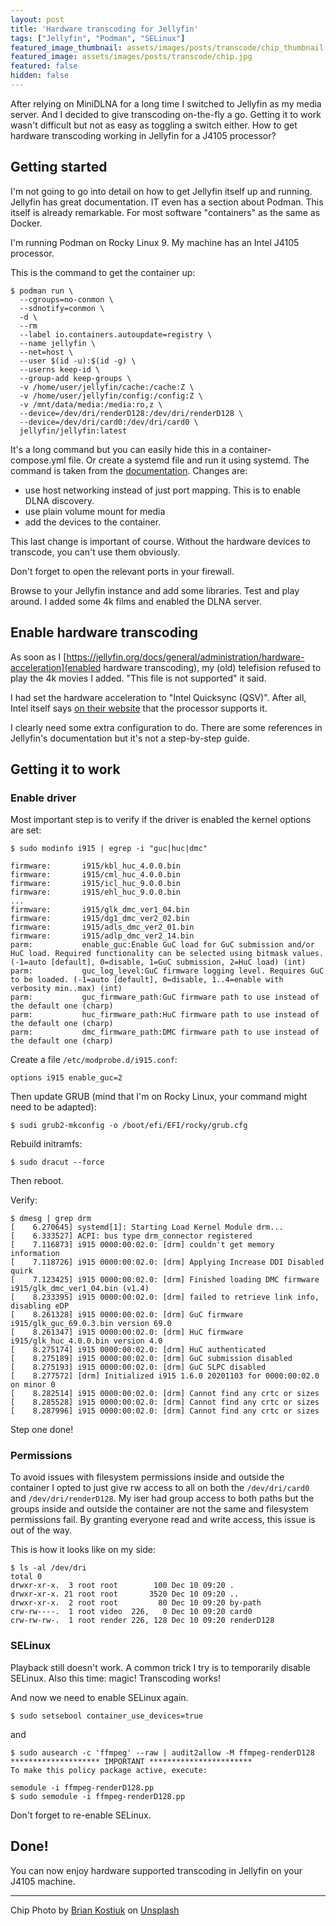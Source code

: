 ```yaml
---
layout: post
title: 'Hardware transcoding for Jellyfin'
tags: ["Jellyfin", "Podman", "SELinux"]
featured_image_thumbnail: assets/images/posts/transcode/chip_thumbnail.jpg
featured_image: assets/images/posts/transcode/chip.jpg
featured: false
hidden: false
---
```


After relying on MiniDLNA for a long time I switched to Jellyfin as my media server. And I decided to give transcoding on-the-fly a go. Getting it to work wasn't difficult but not as easy as toggling a switch either.
How to get hardware transcoding working in Jellyfin for a J4105 processor?

<!--more-->

## Getting started

I'm not going to go into detail on how to get Jellyfin itself up and running. Jellyfin has great documentation. IT even has a section about Podman. This itself is already remarkable. For most software "containers" as the same as Docker.

I'm running Podman on Rocky Linux 9. My machine has an Intel J4105 processor.

This is the command to get the container up:

```
$ podman run \
  --cgroups=no-conmon \
  --sdnotify=conmon \
  -d \
  --rm
  --label io.containers.autoupdate=registry \
  --name jellyfin \
  --net=host \
  --user $(id -u):$(id -g) \
  --userns keep-id \
  --group-add keep-groups \
  -v /home/user/jellyfin/cache:/cache:Z \
  -v /home/user/jellyfin/config:/config:Z \
  -v /mnt/data/media:/media:ro,z \
  --device=/dev/dri/renderD128:/dev/dri/renderD128 \
  --device=/dev/dri/card0:/dev/dri/card0 \
  jellyfin/jellyfin:latest
```

It's a long command but you can easily hide this in a container-compose.yml file. Or create a systemd file and run it using systemd. The command is taken from the [documentation](https://jellyfin.org/docs/general/administration/installing/#podman). Changes are:

- use host networking instead of just port mapping. This is to enable DLNA discovery.
- use plain volume mount for media
- add the devices to the container.

This last change is important of course. Without the hardware devices to transcode, you can't use them obviously.

Don't forget to open the relevant ports in your firewall.

Browse to your Jellyfin instance and add some libraries. Test and play around. I added some 4k films and enabled the DLNA server.

## Enable hardware transcoding

As soon as I [https://jellyfin.org/docs/general/administration/hardware-acceleration](enabled hardware transcoding), my (old) telefision refused to play the 4k movies I added. "This file is not supported" it said.

I had set the hardware acceleration to "Intel Quicksync (QSV)". After all, Intel itself says [on their website](https://www.intel.com/content/www/us/en/products/sku/128989/intel-celeron-j4105-processor-4m-cache-up-to-2-50-ghz/specifications.html) that the processor supports it.

I clearly need some extra configuration to do. There are some references in Jellyfin's documentation but it's not a step-by-step guide.

## Getting it to work

### Enable driver

Most important step is to verify if the driver is enabled the kernel options are set:

```
$ sudo modinfo i915 | egrep -i "guc|huc|dmc"

firmware:       i915/kbl_huc_4.0.0.bin
firmware:       i915/cml_huc_4.0.0.bin
firmware:       i915/icl_huc_9.0.0.bin
firmware:       i915/ehl_huc_9.0.0.bin
...
firmware:       i915/glk_dmc_ver1_04.bin
firmware:       i915/dg1_dmc_ver2_02.bin
firmware:       i915/adls_dmc_ver2_01.bin
firmware:       i915/adlp_dmc_ver2_14.bin
parm:           enable_guc:Enable GuC load for GuC submission and/or HuC load. Required functionality can be selected using bitmask values. (-1=auto [default], 0=disable, 1=GuC submission, 2=HuC load) (int)
parm:           guc_log_level:GuC firmware logging level. Requires GuC to be loaded. (-1=auto [default], 0=disable, 1..4=enable with verbosity min..max) (int)
parm:           guc_firmware_path:GuC firmware path to use instead of the default one (charp)
parm:           huc_firmware_path:HuC firmware path to use instead of the default one (charp)
parm:           dmc_firmware_path:DMC firmware path to use instead of the default one (charp)
```


Create a file `/etc/modprobe.d/i915.conf`:

```
options i915 enable_guc=2
```

Then update GRUB (mind that I'm on Rocky Linux, your command might need to be adapted):

```
$ sudi grub2-mkconfig -o /boot/efi/EFI/rocky/grub.cfg
```

Rebuild initramfs:

```
$ sudo dracut --force
```

Then reboot.

Verify:

```
$ dmesg | grep drm
[    6.270645] systemd[1]: Starting Load Kernel Module drm...
[    6.333527] ACPI: bus type drm_connector registered
[    7.116873] i915 0000:00:02.0: [drm] couldn't get memory information
[    7.118726] i915 0000:00:02.0: [drm] Applying Increase DDI Disabled quirk
[    7.123425] i915 0000:00:02.0: [drm] Finished loading DMC firmware i915/glk_dmc_ver1_04.bin (v1.4)
[    8.233395] i915 0000:00:02.0: [drm] failed to retrieve link info, disabling eDP
[    8.261328] i915 0000:00:02.0: [drm] GuC firmware i915/glk_guc_69.0.3.bin version 69.0
[    8.261347] i915 0000:00:02.0: [drm] HuC firmware i915/glk_huc_4.0.0.bin version 4.0
[    8.275174] i915 0000:00:02.0: [drm] HuC authenticated
[    8.275189] i915 0000:00:02.0: [drm] GuC submission disabled
[    8.275193] i915 0000:00:02.0: [drm] GuC SLPC disabled
[    8.277572] [drm] Initialized i915 1.6.0 20201103 for 0000:00:02.0 on minor 0
[    8.282514] i915 0000:00:02.0: [drm] Cannot find any crtc or sizes
[    8.285528] i915 0000:00:02.0: [drm] Cannot find any crtc or sizes
[    8.287996] i915 0000:00:02.0: [drm] Cannot find any crtc or sizes
```

Step one done!

### Permissions

To avoid issues with filesystem permissions inside and outside the container I opted to just give rw access to all on both the `/dev/dri/card0` and `/dev/dri/renderD128`. My iser had group access to both paths but the groups inside and outside the container are not the same and filesystem permissions fail. By granting everyone read and write access, this issue is out of the way.

This is how it looks like on my side:

```
$ ls -al /dev/dri
total 0
drwxr-xr-x.  3 root root        100 Dec 10 09:20 .
drwxr-xr-x. 21 root root       3520 Dec 10 09:20 ..
drwxr-xr-x.  2 root root         80 Dec 10 09:20 by-path
crw-rw----.  1 root video  226,   0 Dec 10 09:20 card0
crw-rw-rw-.  1 root render 226, 128 Dec 10 09:20 renderD128
```

### SELinux

Playback still doesn't work. A common trick I try is to temporarily disable SELinux.
Also this time: magic! Transcoding works!

And now we need to enable SELinux again.

```
$ sudo setsebool container_use_devices=true
```

and

```
$ sudo ausearch -c 'ffmpeg' --raw | audit2allow -M ffmpeg-renderD128
******************** IMPORTANT ***********************
To make this policy package active, execute:

semodule -i ffmpeg-renderD128.pp
$ sudo semodule -i ffmpeg-renderD128.pp
```

Don't forget to re-enable SELinux.

## Done!

You can now enjoy hardware supported transcoding in Jellyfin on your J4105 machine.

---

Chip Photo by <a href="https://unsplash.com/@briankost?utm_source=unsplash&utm_medium=referral&utm_content=creditCopyText">Brian Kostiuk</a> on <a href="https://unsplash.com/s/photos/processor?utm_source=unsplash&utm_medium=referral&utm_content=creditCopyText">Unsplash</a>
